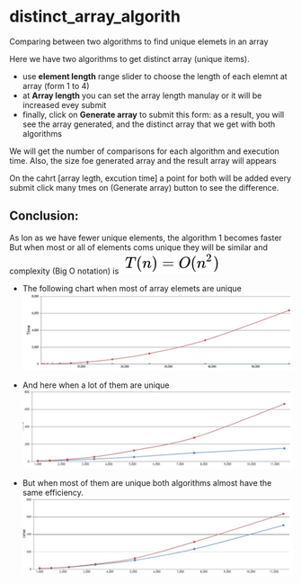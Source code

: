 # distinct_array_algorith
Comparing between two algorithms to find unique elemets in an array

Here we have two algorithms to get distinct array (unique items). 

* use **element length** range slider to choose the length of each elemnt at array (form 1 to 4)
* at **Array length** you can set the array length manulay or it will be increased evey submit
* finally, click on **Generate array** to submit this form: as a result, you will see the array generated, and the distinct array that we get with both algorithms

We will get the number of comparisons for each algorithm and execution time.
Also, the size foe generated array and the result array will appears

On the cahrt [array legth, excution time] a point for both will be added every submit
click many tmes on (Generate array) button to see the difference.

## Conclusion:
As lon as we have fewer unique elements, the algorithm 1 becomes faster
But when most or all of elements coms unique they will be similar and complexity (Big O notation) is
![Few unique elements](img/bigO.svg)

* The following chart when most of array elemets are unique
![Few unique elements](img/few_unique_items.JPG)

* And here when a lot of them are unique
![Few unique elements](img/more_unique_items.JPG)

* But when most of them are unique both algorithms almost have the same efficiency.
![Few unique elements](img/most_unique_items.JPG)

